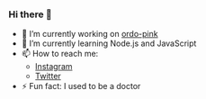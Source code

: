 ### Hi there 👋

- 🔭 I’m currently working on [ordo-pink](https://github.com/ordo-pink)
- 🌱 I’m currently learning Node.js and JavaScript
- 📫 How to reach me:
  - [Instagram](https://instagram.com/cotbalance)
  - [Twitter](https://twitter.com/Amzoo1)
- ⚡ Fun fact: I used to be a doctor
